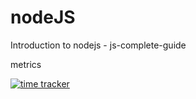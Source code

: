 # nodeJS
Introduction to nodejs - js-complete-guide

metrics

[![time tracker](https://wakatime.com/badge/github/1kevinson/nodeJS.svg)](https://wakatime.com/badge/github/1kevinson/nodeJS)
